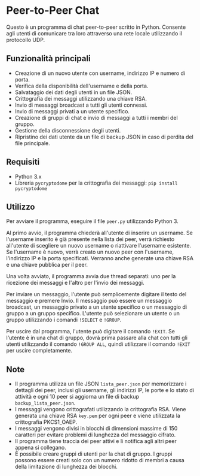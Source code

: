 # Peer-to-Peer Chat 

Questo è un programma di chat peer-to-peer scritto in Python. Consente agli utenti di comunicare tra loro attraverso una rete locale utilizzando il protocollo UDP.

## Funzionalità principali

- Creazione di un nuovo utente con username, indirizzo IP e numero di porta.
- Verifica della disponibilità dell'username e della porta.
- Salvataggio dei dati degli utenti in un file JSON.
- Crittografia dei messaggi utilizzando una chiave RSA.
- Invio di messaggi broadcast a tutti gli utenti connessi.
- Invio di messaggi privati a un utente specifico.
- Creazione di gruppi di chat e invio di messaggi a tutti i membri del gruppo.
- Gestione della disconnessione degli utenti.
- Ripristino dei dati utente da un file di backup JSON in caso di perdita del file principale.

## Requisiti

- Python 3.x
- Libreria `pycryptodome` per la crittografia dei messaggi: `pip install pycryptodome`

## Utilizzo

Per avviare il programma, eseguire il file `peer.py` utilizzando Python 3.

Al primo avvio, il programma chiederà all'utente di inserire un username. Se l'username inserito è già presente nella lista dei peer, verrà richiesto all'utente di scegliere un nuovo username o riattivare l'username esistente. Se l'username è nuovo, verrà creato un nuovo peer con l'username, l'indirizzo IP e la porta specificati. Verranno anche generate una chiave RSA e una chiave pubblica per il peer.

Una volta avviato, il programma avvia due thread separati: uno per la ricezione dei messaggi e l'altro per l'invio dei messaggi.

Per inviare un messaggio, l'utente può semplicemente digitare il testo del messaggio e premere Invio. Il messaggio può essere un messaggio broadcast, un messaggio privato a un utente specifico o un messaggio di gruppo a un gruppo specifico. L'utente può selezionare un utente o un gruppo utilizzando i comandi `!SELECT` e `!GROUP`.

Per uscire dal programma, l'utente può digitare il comando `!EXIT`. Se l'utente è in una chat di gruppo, dovrà prima passare alla chat con tutti gli utenti utilizzando il comando `!GROUP ALL`, quindi utilizzare il comando `!EXIT` per uscire completamente.

## Note

- Il programma utilizza un file JSON `lista_peer.json` per memorizzare i dettagli dei peer, inclusi gli username, gli indirizzi IP, le porte e lo stato di attività e ogni 10 peer si aggiorna un file di backup `backup_lista_peer.json`.
- I messaggi vengono crittografati utilizzando la crittografia RSA. Viene generata una chiave RSA `key.pem` per ogni peer e viene utilizzata la crittografia PKCS1_OAEP.
- I messaggi vengono divisi in blocchi di dimensioni massime di 150 caratteri per evitare problemi di lunghezza del messaggio cifrato.
- Il programma tiene traccia dei peer attivi e li notifica agli altri peer appena si collegano.
- È possibile creare gruppi di utenti per la chat di gruppo. I gruppi possono essere creati solo con un numero ridotto di membri a causa della limitazione di lunghezza dei blocchi.


